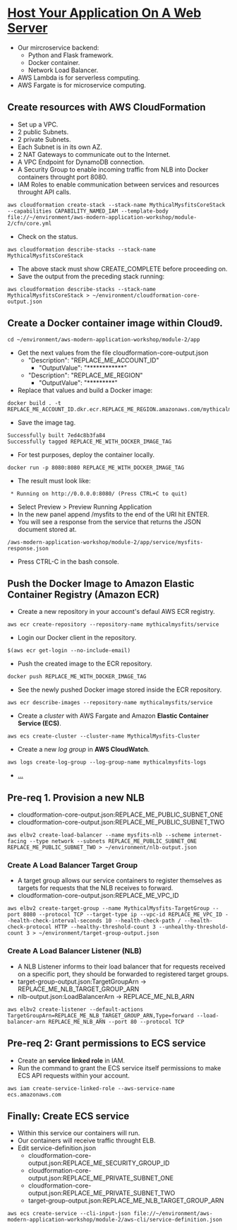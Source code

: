 # [Host Your Application On A Web Server](https://aws.amazon.com/es/getting-started/projects/build-modern-app-fargate-lambda-dynamodb-python/module-two/)
- Our mircroservice backend:
  - Python and Flask framework.
  - Docker container.
  - Network Load Balancer.
- AWS Lambda is for serverless computing.
- AWS Fargate is for microservice computing.
## Create resources with AWS CloudFormation
- Set up a VPC.
- 2 public Subnets.
- 2 private Subnets.
- Each Subnet is in its own AZ.
- 2 NAT Gateways to communicate out to the Internet.
- A VPC Endpoint for DynamoDB connection.
- A Security Group to enable incoming traffic from NLB into Docker containers throught port 8080.
- IAM Roles to enable communication between services and resources throught API calls.
```
aws cloudformation create-stack --stack-name MythicalMysfitsCoreStack --capabilities CAPABILITY_NAMED_IAM --template-body file://~/environment/aws-modern-application-workshop/module-2/cfn/core.yml
```
- Check on the status.
```
aws cloudformation describe-stacks --stack-name MythicalMysfitsCoreStack
```
- The above stack must show CREATE_COMPLETE before proceeding on.
- Save the output from the preceding stack running:
```
aws cloudformation describe-stacks --stack-name MythicalMysfitsCoreStack > ~/environment/cloudformation-core-output.json
```
## Create a Docker container image within Cloud9.
```
cd ~/environment/aws-modern-application-workshop/module-2/app
```
- Get the next values from the file cloudformation-core-output.json
  - "Description": "REPLACE_ME_ACCOUNT_ID"
    - "OutputValue": "************"
  - "Description": "REPLACE_ME_REGION"
    - "OutputValue": "*********"
- Replace that values and build a Docker image:
```
docker build . -t REPLACE_ME_ACCOUNT_ID.dkr.ecr.REPLACE_ME_REGION.amazonaws.com/mythicalmysfits/service:latest
```
- Save the image tag.
```
Successfully built 7ed4c8b3fa84
Successfully tagged REPLACE_ME_WITH_DOCKER_IMAGE_TAG
```
- For test purposes, deploy the container locally.
```
docker run -p 8080:8080 REPLACE_ME_WITH_DOCKER_IMAGE_TAG
```
- The result must look like:
```
 * Running on http://0.0.0.0:8080/ (Press CTRL+C to quit)
```
- Select Preview > Preview Running Application
- In the new panel append /mysfits to the end of the URI hit ENTER.
- You will see a response from the service that returns the JSON document stored at.
```
/aws-modern-application-workshop/module-2/app/service/mysfits-response.json
```
- Press CTRL-C in the bash console.
## Push the Docker Image to Amazon Elastic Container Registry (Amazon ECR)
- Create a new repository in your account's defaul AWS ECR registry.
```
aws ecr create-repository --repository-name mythicalmysfits/service
```
- Login our Docker client in the repository.
```
$(aws ecr get-login --no-include-email)
```
- Push the created image to the ECR repository.
```
docker push REPLACE_ME_WITH_DOCKER_IMAGE_TAG
```
- See the newly pushed Docker image stored inside the ECR repository.
```
aws ecr describe-images --repository-name mythicalmysfits/service
```
- Create a *cluster* with AWS Fargate and Amazon **Elastic Container Service (ECS)**.
```
aws ecs create-cluster --cluster-name MythicalMysfits-Cluster
```
- Create a new *log group* in **AWS CloudWatch**.
```
aws logs create-log-group --log-group-name mythicalmysfits-logs
```
- [...](.)
## Pre-req 1. Provision a new NLB
- cloudformation-core-output.json:REPLACE_ME_PUBLIC_SUBNET_ONE
- cloudformation-core-output.json:REPLACE_ME_PUBLIC_SUBNET_TWO
```
aws elbv2 create-load-balancer --name mysfits-nlb --scheme internet-facing --type network --subnets REPLACE_ME_PUBLIC_SUBNET_ONE REPLACE_ME_PUBLIC_SUBNET_TWO > ~/environment/nlb-output.json
```
### Create A Load Balancer Target Group
- A target group allows our service containers to register themselves as targets for requests that the NLB receives to forward. 
- cloudformation-core-output.json:REPLACE_ME_VPC_ID
```
aws elbv2 create-target-group --name MythicalMysfits-TargetGroup --port 8080 --protocol TCP --target-type ip --vpc-id REPLACE_ME_VPC_ID --health-check-interval-seconds 10 --health-check-path / --health-check-protocol HTTP --healthy-threshold-count 3 --unhealthy-threshold-count 3 > ~/environment/target-group-output.json
```
### Create A Load Balancer Listener (NLB)
- A NLB Listener informs to their load balancer that for requests received on a specific port, they should be forwarded to registered target groups.
- target-group-output.json:TargetGroupArn -> REPLACE_ME_NLB_TARGET_GROUP_ARN
- nlb-output.json:LoadBalancerArn -> REPLACE_ME_NLB_ARN
```
aws elbv2 create-listener --default-actions TargetGroupArn=REPLACE_ME_NLB_TARGET_GROUP_ARN,Type=forward --load-balancer-arn REPLACE_ME_NLB_ARN --port 80 --protocol TCP
```
## Pre-req 2: Grant permissions to ECS service
- Create an **service linked role** in IAM.
- Run the command to grant the ECS service itself permissions to make ECS API requests within your account.
```
aws iam create-service-linked-role --aws-service-name ecs.amazonaws.com
```
## Finally: Create ECS service
- Within this service our containers will run.
- Our containers will receive traffic throught ELB.
- Edit service-definition.json
  - cloudformation-core-output.json:REPLACE_ME_SECURITY_GROUP_ID
  - cloudformation-core-output.json:REPLACE_ME_PRIVATE_SUBNET_ONE
  - cloudformation-core-output.json:REPLACE_ME_PRIVATE_SUBNET_TWO
  - target-group-output.json:REPLACE_ME_NLB_TARGET_GROUP_ARN
```
aws ecs create-service --cli-input-json file://~/environment/aws-modern-application-workshop/module-2/aws-cli/service-definition.json
```
